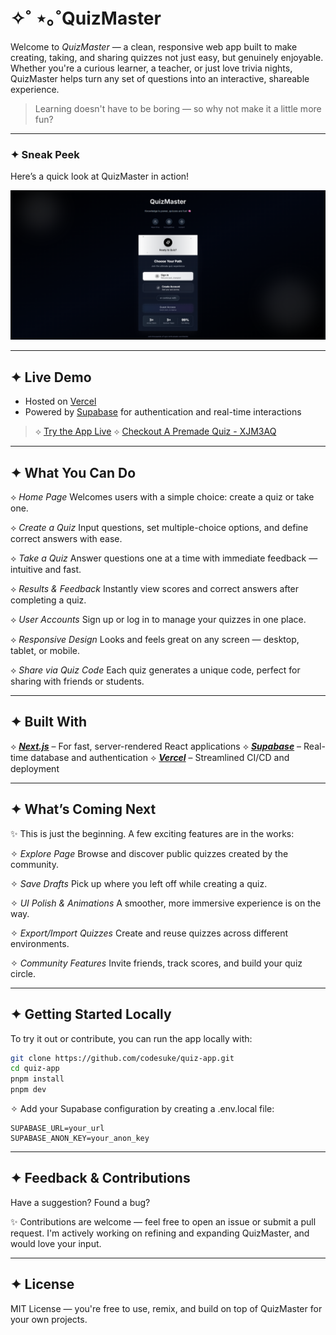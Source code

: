 # ✧˚ ⋆｡˚QuizMaster

  

Welcome to _QuizMaster_ — a clean, responsive web app built to make creating, taking, and sharing quizzes not just easy, but genuinely enjoyable. Whether you're a curious learner, a teacher, or just love trivia nights, QuizMaster helps turn any set of questions into an interactive, shareable experience.

  

> Learning doesn't have to be boring — so why not make it a little more fun?

  

---

  

### ✦ Sneak Peek

  

Here’s a quick look at QuizMaster in action!

![QuizMaster Screenshot](/References/preview.png)

  

---

  

## ✦ Live Demo

- Hosted on [Vercel](https://vercel.com/)
- Powered by [Supabase](https://supabase.io/) for authentication and real-time interactions

>⟡ [Try the App Live](https://quiz-app-pearl-delta.vercel.app/)
>⟡ [Checkout A Premade Quiz - XJM3AQ](https://quiz-app-pearl-delta.vercel.app/quiz/XJM3AQ)

  

---

  

## ✦ What You Can Do

⟡ _Home Page_
Welcomes users with a simple choice: create a quiz or take one.

⟡ _Create a Quiz_
Input questions, set multiple-choice options, and define correct answers with ease.

⟡ _Take a Quiz_
Answer questions one at a time with immediate feedback — intuitive and fast.

⟡ _Results & Feedback_
Instantly view scores and correct answers after completing a quiz.

⟡ _User Accounts_
Sign up or log in to manage your quizzes in one place.

⟡ _Responsive Design_
Looks and feels great on any screen — desktop, tablet, or mobile.

⟡ _Share via Quiz Code_
Each quiz generates a unique code, perfect for sharing with friends or students.

---

  

## ✦ Built With

⟡ **_[Next.js](https://nextjs.org/)_** – For fast, server-rendered React applications
⟡ **_[Supabase](https://supabase.com/)_** – Real-time database and authentication
⟡ **_[Vercel](https://vercel.com/)_** – Streamlined CI/CD and deployment
  
---
## ✦ What’s Coming Next

✨ This is just the beginning. A few exciting features are in the works:

✧ _Explore Page_
Browse and discover public quizzes created by the community.
  
✧ _Save Drafts_
Pick up where you left off while creating a quiz.

✧ _UI Polish & Animations_
A smoother, more immersive experience is on the way.
  
✧ _Export/Import Quizzes_
Create and reuse quizzes across different environments.

✧ _Community Features_
Invite friends, track scores, and build your quiz circle.

---

  

## ✦ Getting Started Locally

To try it out or contribute, you can run the app locally with:

```bash
git clone https://github.com/codesuke/quiz-app.git
cd quiz-app
pnpm install
pnpm dev
```
  

✧ Add your Supabase configuration by creating a .env.local file:

```env
SUPABASE_URL=your_url
SUPABASE_ANON_KEY=your_anon_key
```

---

  

## ✦ Feedback & Contributions
  
Have a suggestion? Found a bug?
  
✨ Contributions are welcome — feel free to open an issue or submit a pull request. I'm actively working on refining and expanding QuizMaster, and would love your input.


---

## ✦ License

  

MIT License — you're free to use, remix, and build on top of QuizMaster for your own projects.

  
